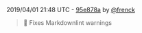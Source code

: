 2019/04/01 21:48 UTC - [95e878a](https://github.com/hassio-addons/addon-grocy/commit/95e878a1eea8e203584b120ea4b8b50dca31ef6b) by [@frenck](https://github.com/frenck)
> :shirt: Fixes Markdownlint warnings 

